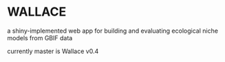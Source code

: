 # WALLACE
a shiny-implemented web app for building and evaluating ecological niche models from GBIF data

currently master is Wallace v0.4

